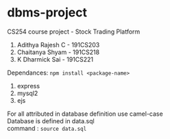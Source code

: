 # dbms-project
CS254 course project - Stock Trading Platform<br>

1) Adithya Rajesh C - 191CS203
2) Chaitanya Shyam - 191CS218
3) K Dharmick Sai - 191CS221

Dependances: ```npm install <package-name>```
1) express
2) mysql2
3) ejs

For all attributed in database definition use camel-case<br>
Database is defined in data.sql<br>
command : ```source data.sql```
